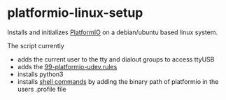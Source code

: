 # platformio-linux-setup
Installs and initializes [PlatformIO][1] on a debian/ubuntu based linux system.

The script currently
- adds the current user to the tty and dialout groups to access ttyUSB
- adds the [99-platformio-udev.rules][2]
- installs python3
- installs [shell commands][3] by adding the binary path of platformio in the users .profile file

[1]: https://platformio.org/
[2]: https://docs.platformio.org/en/latest/faq.html#platformio-udev-rules
[3]: https://docs.platformio.org/en/latest/core/installation.html#method-1
